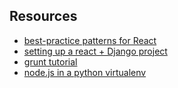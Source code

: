 ## Resources

- [best-practice patterns for React](https://github.com/facebookincubator/create-react-app)
- [setting up a react + Django project](http://gregblogs.com/how-django-reactjs-and-browserify/)
- [grunt tutorial](https://lincolnloop.com/blog/simplifying-your-django-frontend-tasks-grunt/)
- [node.js in a python virtualenv](https://lincolnloop.com/blog/installing-nodejs-and-npm-python-virtualenv/)